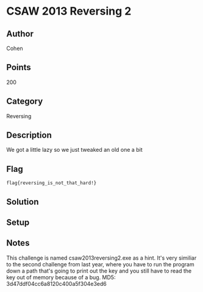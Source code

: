 # CSAW 2013 Reversing 2
## Author
Cohen
## Points
200
## Category
Reversing
## Description
We got a little lazy so we just tweaked an old one a bit
## Flag
`flag{reversing_is_not_that_hard!}`
## Solution

## Setup

## Notes
This challenge is named csaw2013reversing2.exe as a hint. It's very similiar to the second challenge from last year, where you have to run the program down a path that's going to print out the key and you still have to read the key out of memory because of a bug.
MD5: 3d47ddf04cc6a8120c400a5f304e3ed6